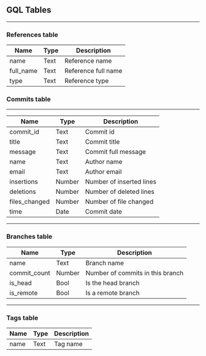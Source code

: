 ## GQL Tables 
---

### References table

| Name      | Type | Description         |
| --------- | ---- | ------------------- |
| name      | Text | Reference name      |
| full_name | Text | Reference full name |
| type      | Text | Reference type      |

### Commits table

---

| Name          | Type   | Description              |
| ------------- | ------ | ------------------------ |
| commit_id     | Text   | Commit id                |
| title         | Text   | Commit title             |
| message       | Text   | Commit full message      |
| name          | Text   | Author name              |
| email         | Text   | Author email             |
| insertions    | Number | Number of inserted lines |
| deletions     | Number | Number of deleted lines  |
| files_changed | Number | Number of file changed   |
| time          | Date   | Commit date              |

---

### Branches table

| Name         | Type   | Description                      |
| ------------ | ------ | -------------------------------- |
| name         | Text   | Branch name                      |
| commit_count | Number | Number of commits in this branch |
| is_head      | Bool   | Is the head branch               |
| is_remote    | Bool   | Is a remote branch               |

---

### Tags table

| Name | Type | Description |
| ---- | ---- | ----------- |
| name | Text | Tag name    |